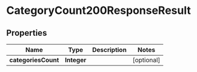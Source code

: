 

# CategoryCount200ResponseResult

## Properties

Name | Type | Description | Notes
------------ | ------------- | ------------- | -------------
**categoriesCount** | **Integer** |  |  [optional]




